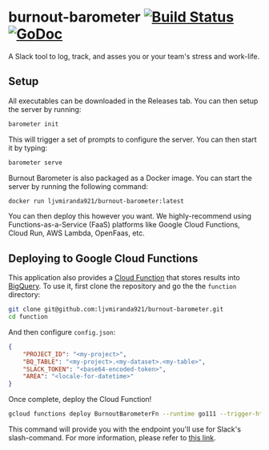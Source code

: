 # burnout-barometer [![Build Status](https://dev.azure.com/ljvmiranda/ljvmiranda/_apis/build/status/ljvmiranda921.burnout-barometer?branchName=master)](https://dev.azure.com/ljvmiranda/ljvmiranda/_build/latest?definitionId=6&branchName=master) [![GoDoc](https://godoc.org/github.com/ljvmiranda921/burnout-barometer?status.svg)](https://godoc.org/github.com/ljvmiranda921/burnout-barometer)


A Slack tool to log, track, and asses you or your team's stress and work-life.

## Setup

All executables can be downloaded in the Releases tab. You can then setup the
server by running:

```sh
barometer init
```

This will trigger a set of prompts to configure the server. You can then start
it by typing:

```sh
barometer serve
```

Burnout Barometer is also packaged as a Docker image. You can start the server
by running the following command:

```sh
docker run ljvmiranda921/burnout-barometer:latest 
```

You can then deploy this however you want. We highly-recommend using
Functions-as-a-Service (FaaS) platforms like Google Cloud Functions, Cloud Run,
AWS Lambda, OpenFaas, etc. 

## Deploying to Google Cloud Functions

This application also provides a [Cloud
Function](https://cloud.google.com/functions/) that stores results into
[BigQuery](https://cloud.google.com/bigquery/). To use it, first clone the
repository and go the the `function` directory:

```sh
git clone git@github.com:ljvmiranda921/burnout-barometer.git
cd function
```

And then configure `config.json`: 

```json
{
    "PROJECT_ID": "<my-project>", 
    "BQ_TABLE": "<my-project>.<my-dataset>.<my-table>", 
    "SLACK_TOKEN": "<base64-encoded-token>",
    "AREA": "<locale-for-datetime>"
}
```


Once complete, deploy the Cloud Function!

```sh
gcloud functions deploy BurnoutBarometerFn --runtime go111 --trigger-http
```

This command will provide you with the endpoint you'll use for Slack's
slash-command. For more information, please refer to [this
link](https://cloud.google.com/functions/docs/tutorials/slack).

